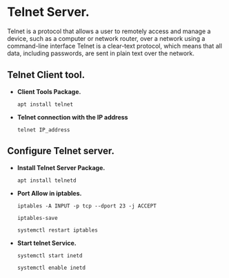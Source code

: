 # Telnet Server.
Telnet is a protocol that allows a user to remotely access and manage a device, such as a computer or network router, over a network using a command-line interface Telnet is a clear-text protocol, which means that all data, including passwords, are sent in plain text over the network.  

## Telnet Client tool.

-   **Client Tools Package.**
   
    ```
    apt install telnet
    ```

-   **Telnet connection with the IP address**

    ```
    telnet IP_address
    ```

## Configure Telnet server.

-   **Install Telnet Server Package.**

    ```
    apt install telnetd
    ```

-   **Port Allow in iptables.**

    ```
    iptables -A INPUT -p tcp --dport 23 -j ACCEPT
    ```
    ```
    iptables-save
    ```
    ```
    systemctl restart iptables
    ```

-   **Start telnet Service.**

     ```
    systemctl start inetd
    ```
     ```
    systemctl enable inetd
    ```
